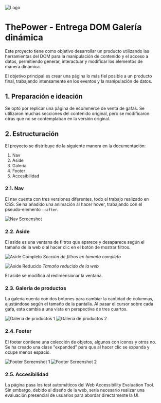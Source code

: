 ![Logo](https://framerusercontent.com/images/zJBgnto0UuieHjFzX0KB4xPLrLk.png)

# ThePower - Entrega DOM Galería dinámica

Este proyecto tiene como objetivo desarrollar un producto utilizando las herramientas del DOM para la manipulación de contenido y el acceso a datos, permitiendo generar, interactuar y modificar los elementos de manera dinámica.

El objetivo principal es crear una página lo más fiel posible a un producto final, trabajando intensamente en los eventos y la manipulación de datos.

## 1. Preparación e ideación

Se optó por replicar una página de ecommerce de venta de gafas. Se utilizaron muchas secciones del contenido original, pero se modificaron otras que no se contemplaban en la versión original.

## 2. Estructuración

El proyecto se distribuye de la siguiente manera en la documentación:

1. Nav
2. Aside
3. Galería
4. Footer
5. Accesibilidad

### 2.1. Nav

El nav cuenta con tres versiones diferentes, todo el trabajo realizado en CSS. Se ha añadido una animación al hacer hover, trabajando con el pseudo-elemento `::after`.

![Nav Screenshot](https://github.com/user-attachments/assets/1a4e2211-4975-4a74-bc88-1530cd6fcb9e)

### 2.2. Aside

El aside es una ventana de filtros que aparece y desaparece según el tamaño de la web o al hacer clic en el botón de mostrar filtros.

![Aside Completo](https://github.com/user-attachments/assets/c8ed00c2-fd53-4aa9-a516-0634f3ae351c)
*Sección de filtros en tamaño completo*

![Aside Reducido](https://github.com/user-attachments/assets/f85f14f9-00b0-49ce-939b-29a126e9efe9)
*Tamaño reducido de la web*

El aside se modifica al redimensionar la ventana.

### 2.3. Galería de productos

La galería cuenta con dos botones para cambiar la cantidad de columnas, ajustándose según el tamaño de la pantalla. Al pasar el cursor sobre cada gafa, esta cambia a una vista en perspectiva de tres cuartos.

![Galería de productos 1](https://github.com/user-attachments/assets/c74ec16b-5a66-42e6-97e1-1977dfa31820)
![Galería de productos 2](https://github.com/user-attachments/assets/a997aab5-2ec5-497b-b310-6ade0baf1508)

### 2.4. Footer

El footer contiene una colección de objetos, algunos con iconos y otros no. Se ha creado una clase "expanded" para que al hacer clic se expanda y ocupe menos espacio.

![Footer Screenshot 1](https://github.com/user-attachments/assets/eca0e7c1-2056-4eae-a622-57a184046d92)
![Footer Screenshot 2](https://github.com/user-attachments/assets/efc7267d-272d-42d1-b0e1-7c7730971552)

### 2.5. Accesibilidad

La página pasa los test automáticos del Web Accessibility Evaluation Tool. Sin embargo, debido al diseño de la web, sería necesario realizar una evaluación presencial de usuarios para abordar directamente la UI.
